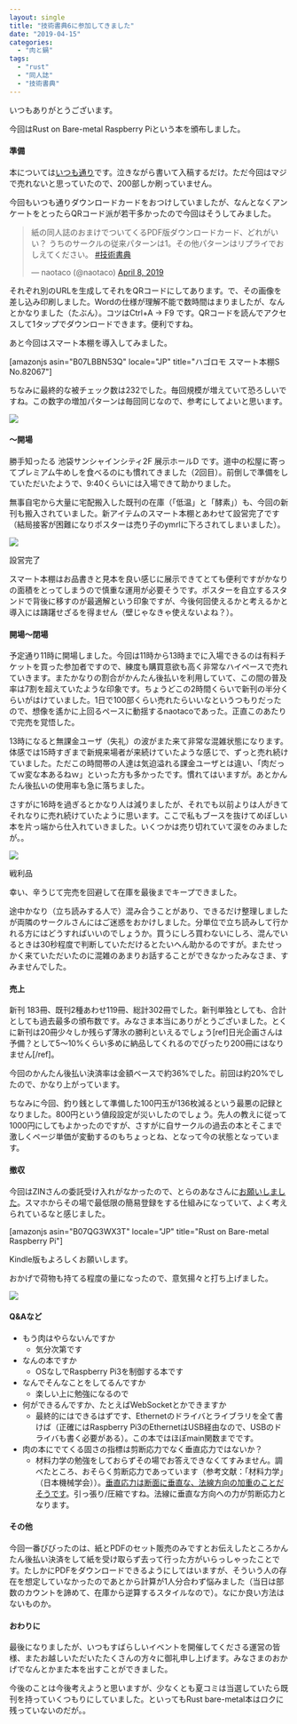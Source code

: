 ```yaml
---
layout: single
title: "技術書典6に参加してきました"
date: "2019-04-15"
categories: 
  - "肉と鍋"
tags: 
  - "rust"
  - "同人誌"
  - "技術書典"
---
```


いつもありがとうございます。

今回はRust on Bare-metal Raspberry Piという本を頒布しました。

#### 準備

本については[いつも通り](https://blog.naotaco.com/archives/2300)です。泣きながら書いて入稿するだけ。ただ今回はマジで売れないと思っていたので、200部しか刷っていません。

今回もいつも通りダウンロードカードをおつけしていましたが、なんとなくアンケートをとったらQRコード派が若干多かったので今回はそうしてみました。

<blockquote class="twitter-tweet" data-lang="en"><p dir="ltr" lang="ja">紙の同人誌のおまけでついてくるPDF版ダウンロードカード、どれがいい？ うちのサークルの従来パターンは1。その他パターンはリプライでおしえてください。 <a href="https://twitter.com/hashtag/%E6%8A%80%E8%A1%93%E6%9B%B8%E5%85%B8?src=hash&amp;ref_src=twsrc%5Etfw">#技術書典</a></p>— naotaco (@naotaco) <a href="https://twitter.com/naotaco/status/1115291554522906624?ref_src=twsrc%5Etfw">April 8, 2019</a></blockquote>
<script async src="https://platform.twitter.com/widgets.js" charset="utf-8"></script>

それぞれ別のURLを生成してそれをQRコードにしてあります。で、その画像を差し込み印刷しました。Wordの仕様が理解不能で数時間はまりましたが、なんとかなりました（たぶん）。コツはCtrl+A -> F9 です。QRコードを読んでアクセスして1タップでダウンロードできます。便利ですね。

あと今回はスマート本棚を導入してみました。

\[amazonjs asin="B07LBBN53Q" locale="JP" title="ハゴロモ スマート本棚S No.82067"\]

ちなみに最終的な被チェック数は232でした。毎回規模が増えていて恐ろしいですね。この数字の増加パターンは毎回同じなので、参考にしてよいと思います。

![](https://blog.naotaco.com/assets/images/posts/2019/04/image-720x397.png)

#### ～開場  

勝手知ったる 池袋サンシャインシティ2F 展示ホールD です。道中の松屋に寄ってプレミアム牛めしを食べるのにも慣れてきました（2回目）。前倒しで準備をしていただいたようで、9:40くらいには入場できて助かりました。

無事自宅から大量に宅配搬入した既刊の在庫（「低温」と「酵素」）も、今回の新刊も搬入されていました。新アイテムのスマート本棚とあわせて設営完了です（結局接客が困難になりポスターは売り子のymrlに下ろされてしまいました）。

![](https://blog.naotaco.com/assets/images/posts/2019/04/IMG_20190414_102031-1.jpg)

設営完了  

スマート本棚はお品書きと見本を良い感じに展示できてとても便利ですがかなりの面積をとってしまうので慎重な運用が必要そうです。ポスターを自立するスタンドで背後に移すのが最適解という印象ですが、今後何回使えるかと考えるかと導入には躊躇せざるを得ません（壁じゃなきゃ使えないよね？）。

#### 開場～閉場

予定通り11時に開場しました。今回は11時から13時までに入場できるのは有料チケットを買った参加者ですので、練度も購買意欲も高く非常なハイペースで売れていきます。またかなりの割合がかんたん後払いを利用していて、この間の普及率は7割を超えていたような印象です。ちょうどこの2時間くらいで新刊の半分くらいがはけていました。1日で100部くらい売れたらいいなというつもりだったので、想像を遙かに上回るペースに動揺するnaotacoであった。正直このあたりで完売を覚悟した。

13時になると無課金ユーザ（失礼）の波がまた来て非常な混雑状態になります。体感では15時すぎまで新規来場者が来続けていたような感じで、ずっと売れ続けていました。ただこの時間帯の人達は気迫溢れる課金ユーザとは違い、「肉だってｗ変な本あるねｗ」といった方も多かったです。慣れてはいますが。あとかんたん後払いの使用率も急に落ちました。

さすがに16時を過ぎるとかなり人は減りましたが、それでも以前よりは人がきてそれなりに売れ続けていたように思います。ここで私もブースを抜けてめぼしい本を片っ端から仕入れていきました。いくつかは売り切れていて涙をのみましたが。。

[![](https://blog.naotaco.com/assets/images/posts/2019/04/N0009556.jpg)](https://blog.naotaco.com/assets/images/posts/2019/04/N0009556.jpg)

戦利品

幸い、辛うじて完売を回避して在庫を最後までキープできました。

途中かなり（立ち読みする人で）混み合うことがあり、できるだけ整理しましたが両隣のサークルさんにはご迷惑をおかけしました。分単位で立ち読みして行かれる方にはどうすればいいのでしょうか。買うにしろ買わないにしろ、混んでいるときは30秒程度で判断していただけるとたいへん助かるのですが。またせっかく来ていただいたのに混雑のあまりお話することができなかったみなさま、すみませんでした。

#### 売上

新刊 183冊、既刊2種あわせ119冊、総計302冊でした。新刊単独としても、合計としても過去最多の頒布数です。みなさま本当にありがとうございました。とくに新刊は20冊少々しか残らず薄氷の勝利といえるでしょう\[ref\]日光企画さんは予備？として5～10%くらい多めに納品してくれるのでぴったり200冊にはなりません\[/ref\]。

今回のかんたん後払い決済率は金額ベースで約36%でした。前回は約20%でしたので、かなり上がっています。

ちなみに今回、釣り銭として準備した100円玉が136枚減るという最悪の記録となりました。800円という値段設定が災いしたのでしょう。先人の教えに従って1000円にしてもよかったのですが、さすがに自サークルの過去の本とそこまで激しくページ単価が変動するのもちょっとね、となって今の状態となっています。

#### 撤収

今回はZINさんの委託受け入れがなかったので、とらのあなさんに[お願いしました](https://ec.toranoana.shop/tora/ec/cot/circle/2UPAE16Q8475d26Td687/all/)。スマホからその場で最低限の簡易登録をする仕組みになっていて、よく考えられているなと感じました。

\[amazonjs asin="B07QG3WX3T" locale="JP" title="Rust on Bare-metal Raspberry Pi"\]

Kindle版もよろしくお願いします。

おかげで荷物も持てる程度の量になったので、意気揚々と打ち上げました。

[![](https://blog.naotaco.com/assets/images/posts/2019/04/IMG_20190414_175407.jpg)](https://blog.naotaco.com/assets/images/posts/2019/04/IMG_20190414_175407.jpg)

#### Q&Aなど

- もう肉はやらないんですか
    - 気分次第です
- なんの本ですか
    - OSなしでRaspberry Pi3を制御する本です
- なんでそんなことをしてるんですか
    - 楽しい上に勉強になるので
- 何ができるんですか、たとえばWebSocketとかできますか
    - 最終的にはできるはずです、Ethernetのドライバとライブラリを全て書けば（正確にはRaspberry Pi3のEthernetはUSB経由なので、USBのドライバも書く必要がある）。この本ではほぼmain関数までです。
- 肉の本にでてくる固さの指標は剪断応力でなく垂直応力ではないか？
    - 材料力学の勉強をしておらずその場でお答えできなくてすみません。調べたところ、おそらく剪断応力であっています（参考文献：「材料力学」（日本機械学会））。[垂直応力は断面に垂直な、法線方向の加重のことだそうです](http://www.cybernet.co.jp/ansys/glossary/suichokuouryoku.html)。引っ張り/圧縮ですね。法線に垂直な方向への力が剪断応力となります。
    

#### その他

今回一番びびったのは、紙とPDFのセット販売のみですとお伝えしたところかんたん後払い決済をして紙を受け取らず去って行った方がいらっしゃったことです。たしかにPDFをダウンロードできるようにしてはいますが、そういう人の存在を想定していなかったのであとから計算が1人分合わず悩みました（当日は部数のカウントを諦めて、在庫から逆算するスタイルなので）。なにか良い方法はないものか。

#### おわりに

最後になりましたが、いつもすばらしいイベントを開催してくださる運営の皆様、またお越しいただいたたくさんの方々に御礼申し上げます。みなさまのおかげでなんとかまた本を出すことができました。

今後のことは今後考えようと思いますが、少なくとも夏コミは当選していたら既刊を持っていくつもりにしていました。といってもRust bare-metal本はロクに残っていないのだが。。
